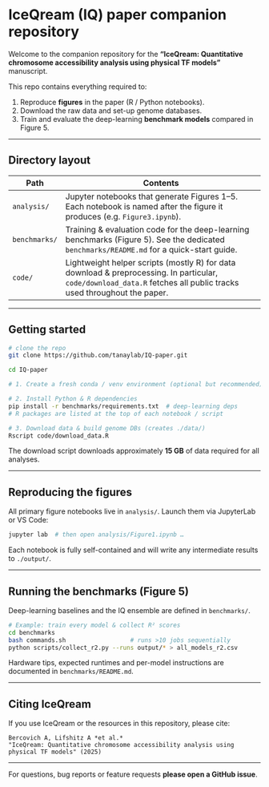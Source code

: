 # IceQream (IQ) paper companion repository

Welcome to the companion repository for the **“IceQream: Quantitative chromosome accessibility analysis using physical TF models”** manuscript. 

This repo contains everything required to:
1. Reproduce **figures** in the paper (R / Python notebooks).
2. Download the raw data and set-up genome databases.
3. Train and evaluate the deep-learning **benchmark models** compared in Figure 5.

---

## Directory layout

| Path | Contents |
|------|----------|
| `analysis/` | Jupyter notebooks that generate Figures 1–5. Each notebook is named after the figure it produces (e.g. `Figure3.ipynb`). |
| `benchmarks/` | Training & evaluation code for the deep-learning benchmarks (Figure 5). See the dedicated `benchmarks/README.md` for a quick-start guide. |
| `code/` | Lightweight helper scripts (mostly R) for data download & preprocessing. In particular, `code/download_data.R` fetches all public tracks used throughout the paper. |

---

## Getting started

```bash
# clone the repo 
git clone https://github.com/tanaylab/IQ-paper.git

cd IQ-paper

# 1. Create a fresh conda / venv environment (optional but recommended)

# 2. Install Python & R dependencies
pip install -r benchmarks/requirements.txt  # deep-learning deps
# R packages are listed at the top of each notebook / script

# 3. Download data & build genome DBs (creates ./data/)
Rscript code/download_data.R
```

The download script downloads approximately **15 GB** of data required for all analyses.

---

## Reproducing the figures

All primary figure notebooks live in `analysis/`. Launch them via JupyterLab or VS Code:

```bash
jupyter lab  # then open analysis/Figure1.ipynb …
```

Each notebook is fully self-contained and will write any intermediate results to `./output/`.

---

## Running the benchmarks (Figure 5)

Deep-learning baselines and the IQ ensemble are defined in `benchmarks/`.

```bash
# Example: train every model & collect R² scores
cd benchmarks
bash commands.sh                  # runs >10 jobs sequentially
python scripts/collect_r2.py --runs output/* > all_models_r2.csv
```

Hardware tips, expected runtimes and per-model instructions are documented in `benchmarks/README.md`.

---

## Citing IceQream

If you use IceQream or the resources in this repository, please cite:

```
Bercovich A, Lifshitz A *et al.*
"IceQream: Quantitative chromosome accessibility analysis using physical TF models" (2025)
```

---

For questions, bug reports or feature requests **please open a GitHub issue**.
